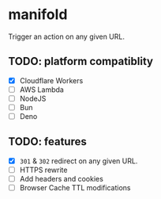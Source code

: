 # manifold

Trigger an action on any given URL.

## TODO: platform compatiblity

- [x] Cloudflare Workers
- [ ] AWS Lambda
- [ ] NodeJS
- [ ] Bun
- [ ] Deno

## TODO: features

- [x] `301` & `302` redirect on any given URL.
- [ ] HTTPS rewrite
- [ ] Add headers and cookies
- [ ] Browser Cache TTL modifications
